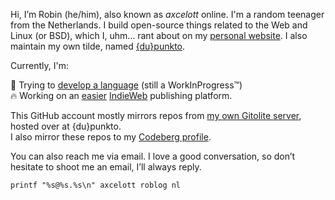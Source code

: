Hi, I’m Robin (he/him), also known as *axcelott* online. I'm a random teenager from the Netherlands. I build open-source things related to the Web and Linux (or BSD), which I, uhm... rant about on my [personal website](https://roblog.nl). I also maintain my own tilde, named [{du}punkto](https://dupunkto.org). 

Currently, I'm:

🌱 Trying to [develop a language](https://git.dupunkto.org/grape-lang) (still a WorkInProgress™)  
🔥 Working on an [easier](https://gilest.org/indie-easy.html) [IndieWeb](https://indieweb.org) publishing platform.

This GitHub account mostly mirrors repos from [my own Gitolite server](https://git.dupunkto.org), hosted over at {du}punkto.  
I also mirror these repos to my [Codeberg profile](https://codeberg.org/RobinBoers).
 
You can also reach me via email. I love a good conversation, so don’t hesitate to shoot me an email, I’ll always reply.

    printf "%s@%s.%s\n" axcelott roblog nl 
